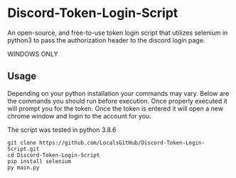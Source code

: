 # Discord-Token-Login-Script
An open-source, and free-to-use token login script that utilizes selenium in python3 to pass the authorization header to the discord login page.

WINDOWS ONLY

## Usage

Depending on your python installation your commands may vary. 
Below are the commands you should run before execution.
Once properly executed it will prompt you for the token. 
Once the token is entered it will open a new chrome window and login to the account for you.

The script was tested in python 3.8.6

```
git clone https://github.com/LocalsGitHub/Discord-Token-Login-Script.git
cd Discord-Token-Login-Script
pip install selenium
py main.py
```
